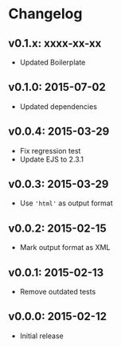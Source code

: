 # Changelog

## v0.1.x: xxxx-xx-xx

- Updated Boilerplate

## v0.1.0: 2015-07-02

- Updated dependencies

## v0.0.4: 2015-03-29

- Fix regression test
- Update EJS to 2.3.1

## v0.0.3: 2015-03-29

- Use `'html'` as output format

## v0.0.2: 2015-02-15

- Mark output format as XML

## v0.0.1: 2015-02-13

- Remove outdated tests

## v0.0.0: 2015-02-12

- Initial release
